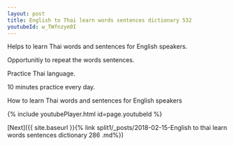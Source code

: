 ```yaml
---
layout: post
title: English to Thai learn words sentences dictionary 532 
youtubeId: w_TWfnzye0I
---
```

 
 
Helps to learn Thai words and sentences for English speakers.

Opportunitiy to repeat the words sentences. 

Practice Thai language. 
 
10 minutes practice every day. 
 
How to learn Thai words and sentences for English speakers 
 
{% include youtubePlayer.html id=page.youtubeId %}
 
 
[Next]({{ site.baseurl }}{% link  split1/_posts/2018-02-15-English to thai learn words sentences dictionary 286 .md%})
 
